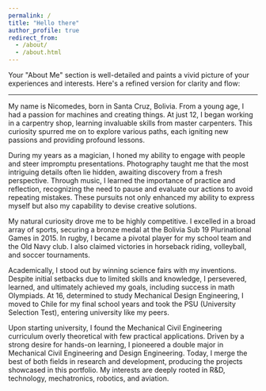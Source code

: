 ```yaml
---
permalink: /
title: "Hello there"
author_profile: true
redirect_from: 
  - /about/
  - /about.html
---
```


Your "About Me" section is well-detailed and paints a vivid picture of your experiences and interests. Here's a refined version for clarity and flow:

---

My name is Nicomedes, born in Santa Cruz, Bolivia. From a young age, I had a passion for machines and creating things. At just 12, I began working in a carpentry shop, learning invaluable skills from master carpenters. This curiosity spurred me on to explore various paths, each igniting new passions and providing profound lessons.

During my years as a magician, I honed my ability to engage with people and steer impromptu presentations. Photography taught me that the most intriguing details often lie hidden, awaiting discovery from a fresh perspective. Through music, I learned the importance of practice and reflection, recognizing the need to pause and evaluate our actions to avoid repeating mistakes. These pursuits not only enhanced my ability to express myself but also my capability to devise creative solutions.

My natural curiosity drove me to be highly competitive. I excelled in a broad array of sports, securing a bronze medal at the Bolivia Sub 19 Plurinational Games in 2015. In rugby, I became a pivotal player for my school team and the Old Navy club. I also claimed victories in horseback riding, volleyball, and soccer tournaments.

Academically, I stood out by winning science fairs with my inventions. Despite initial setbacks due to limited skills and knowledge, I persevered, learned, and ultimately achieved my goals, including success in math Olympiads. At 16, determined to study Mechanical Design Engineering, I moved to Chile for my final school years and took the PSU (University Selection Test), entering university like my peers.

Upon starting university, I found the Mechanical Civil Engineering curriculum overly theoretical with few practical applications. Driven by a strong desire for hands-on learning, I pioneered a double major in Mechanical Civil Engineering and Design Engineering. Today, I merge the best of both fields in research and development, producing the projects showcased in this portfolio. My interests are deeply rooted in R&D, technology, mechatronics, robotics, and aviation.
